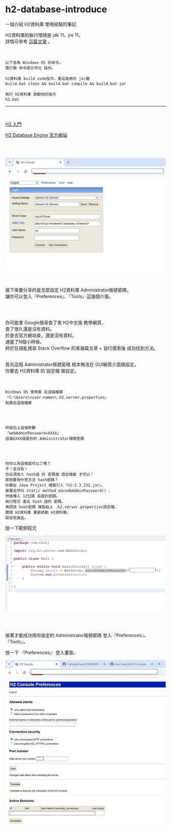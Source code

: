 # h2-database-introduce
一個介紹 H2資料庫 使用經驗的筆記
<br />

H2資料庫的執行環境是 jdk 11、jre 11。
<br />
詳情可參考 <a href="https://www.facebook.com/permalink.php?story_fbid=pfbid0ouw5sGNmGEjTKHkntRXCq36p2KcTJmYvgh1NRr84FL9rcqfQ4GfTx9Agn4hyHzJYl&id=100014900775688" target="_blank">這篇文章</a> 。
<br />
<br />

```no-highlight

以下皆為 Windows OS 的命令，
需打開 命令提示字元 操作。

h2資料庫 build code指令，產出能用的 jar檔
build.bat clean && build.bat compile && build.bat jar

執行 H2資料庫 啟動他的指令
h2.bat

```

<hr />
<br />

<a href="https://openhome.cc/Gossip/Spring/H2.html" target="_blank">H2 入門</a>
<br />

<a href="https://www.h2database.com/html/main.html" target="_blank">H2 Database Engine 官方網站</a>
<br />

<br />
<br />

![image](.\image\image01_messageImage_1739174170961.jpg)

<br />

接下來要分享的是怎麼設定 H2資料庫 Administrator帳號密碼，<br />
讓你可以登入『Preferences』、『Tools』這幾個介面。<br />

<br />
<br />


你可能會 Google搜尋查了查 H2中文版 教學網頁，<br />
查了很久還是沒有資料。<br />
於是去官方網站查，還是沒有資料。<br />
通靈了N個小時後。<br />
終於在胡亂搜尋 Stack Overflow 的某幾篇文章 + 自行摸索後 成功找到方法。<br />
<br />

首先這個 Administrator帳號密碼 根本無法在 GUI網頁介面做設定。<br />
你要去 H2資料庫 的 設定檔 做設定。<br />
<br />

```no-highlight

Windows OS 使用者 在這個檔案
『C:\Users\<user-name>\.h2.server.properties』
點進去這個檔案

```

<br />

```no-highlight

然後加上這個參數
『webAdminPassword=XXXX』
這個XXXX就是你的 Administrator帳號密碼

```

<br />

```no-highlight

但你以為這樣就可以了嗎？
不！並沒有！
你必須放入 hash過 的 密碼進 設定檔案 才可以！
那麼要用什麼方法 hash密碼？
你要在 Java Project 裡面引入『h2-2.3.232.jar』，
接著去呼叫 static method encodeAdminPassword() ，
然後傳入 12位碼 長度的密碼。
執行程式 產出 hash 過的 密碼。
再把該 hash密碼 複製貼上 .h2.server.properties設定檔，
關閉 H2資料庫 重新啟動 H2資料庫。
設定吃進去。

```

放一下範例程式<br />

![image](.\image\image02_messageImage_1739174863772.jpg)

<br />
<br />

接著才能成功用你設定的 Administrator帳號密碼 登入『Preferences』、『Tools』。
<br />

放一下 『Preferences』 登入畫面。<br />

![image](.\image\image03_messageImage_1739175450935.jpg)

<br />
<br />